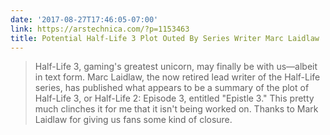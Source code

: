 ```yaml
---
date: '2017-08-27T17:46:05-07:00'
link: https://arstechnica.com/?p=1153463
title: Potential Half-Life 3 Plot Outed By Series Writer Marc Laidlaw
---
```


>Half-Life 3, gaming's greatest unicorn, may finally be with us—albeit in text form. Marc Laidlaw, the now retired lead writer of the Half-Life series, has published what appears to be a summary of the plot of Half-Life 3, or Half-Life 2: Episode 3, entitled "Epistle 3." This pretty much clinches it for me that it isn't being worked on. Thanks to Mark Laidlaw for giving us fans some kind of closure.
